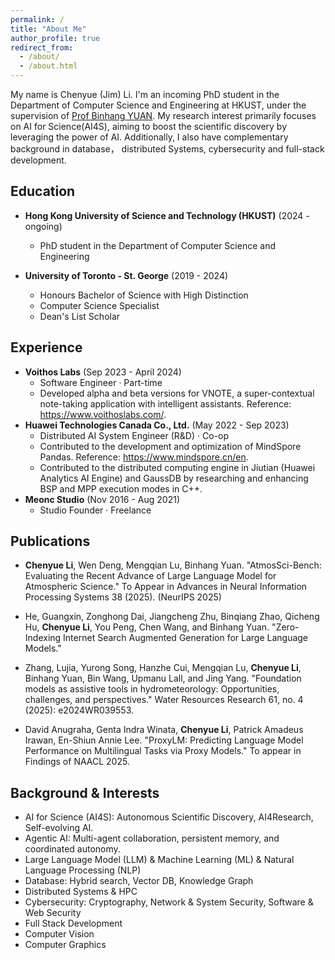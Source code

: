 ```yaml
---
permalink: /
title: "About Me"
author_profile: true
redirect_from: 
  - /about/
  - /about.html
---
```


My name is Chenyue (Jim) Li. I'm an incoming PhD student in the Department of Computer Science and Engineering at HKUST, under the supervision of [Prof Binhang YUAN](https://binhangyuan.github.io/site/). My research interest primarily focuses on AI for Science(AI4S), aiming to boost the scientific discovery by leveraging the power of AI. Additionally, I also have complementary background in database， distributed Systems, cybersecurity and full-stack development.

Education
-----
- **Hong Kong University of Science and Technology (HKUST)** (2024 - ongoing)
    - PhD student in the Department of Computer Science and Engineering

- **University of Toronto - St. George** (2019 - 2024)
    - Honours Bachelor of Science with High Distinction
    - Computer Science Specialist
    - Dean's List Scholar


Experience
-----
- **Voithos Labs** (Sep 2023 - April 2024)
    - Software Engineer · Part-time
    - Developed alpha and beta versions for VNOTE, a super-contextual note-taking application with intelligent
assistants. Reference: https://www.voithoslabs.com/.
- **Huawei Technologies Canada Co., Ltd.** (May 2022 - Sep 2023)
    - Distributed AI System Engineer (R&D) · Co-op
    - Contributed to the development and optimization of MindSpore Pandas. Reference:
https://www.mindspore.cn/en.
    - Contributed to the distributed computing engine in Jiutian (Huawei Analytics AI Engine) and GaussDB by researching and enhancing BSP and MPP execution modes in C++.
- **Meonc Studio** (Nov 2016 - Aug 2021)
    - Studio Founder · Freelance

Publications
-----

- <b>Chenyue Li</b>, Wen Deng, Mengqian Lu, Binhang Yuan. "AtmosSci-Bench: Evaluating the Recent Advance of Large Language Model for Atmospheric Science." To Appear in Advances in Neural Information Processing Systems 38 (2025). (NeurIPS 2025)

- He, Guangxin, Zonghong Dai, Jiangcheng Zhu, Binqiang Zhao, Qicheng Hu, <b>Chenyue Li</b>, You Peng, Chen Wang, and Binhang Yuan. "Zero-Indexing Internet Search Augmented Generation for Large Language Models."

- Zhang, Lujia, Yurong Song, Hanzhe Cui, Mengqian Lu, <b>Chenyue Li</b>, Binhang Yuan, Bin Wang, Upmanu Lall, and Jing Yang. "Foundation models as assistive tools in hydrometeorology: Opportunities, challenges, and perspectives." Water Resources Research 61, no. 4 (2025): e2024WR039553.

<!-- - Lujia Zhang\*, Hanzhe Cui\*, Yurong Song\*, <b>Chenyue Li</b>\*, Binhang Yuan, Mengqian Lu. "On the Opportunities of (Re)-Exploring Atmospheric Science by Foundation Models: A Case Study" -->

- David Anugraha, Genta Indra Winata, <b>Chenyue Li</b>, Patrick Amadeus Irawan, En-Shiun Annie Lee. "ProxyLM: Predicting Language Model Performance on Multilingual Tasks via Proxy Models." To appear in Findings of NAACL 2025.


Background & Interests
-----
- AI for Science (AI4S): Autonomous Scientific Discovery, AI4Research, Self-evolving AI.
- Agentic AI: Multi-agent collaboration, persistent memory, and coordinated autonomy.
- Large Language Model (LLM) & Machine Learning (ML) & Natural Language Processing (NLP)
- Database: Hybrid search, Vector DB, Knowledge Graph
- Distributed Systems & HPC
- Cybersecurity: Cryptography, Network & System Security, Software & Web Security
- Full Stack Development
- Computer Vision
- Computer Graphics


<!-- Honors & awards
-----
- 4th place in THE Hack 2019 hackathon, Shanghai


Extracurricular Activities
-----
- Club Tech Ministers, **UTCA (**2019 - 2021)
- *Club Leader*, **Mapleavant**, Wuhan (2017 - 2018)
    - Club Co-leader **Botance Business Club**, sub-club of Mapleavant
    - Organized **the First Hubei Provincial Business Stimulation Competition 2016** and **the Second Hubei Provincial Business Stimulation Competition 2017** -->


